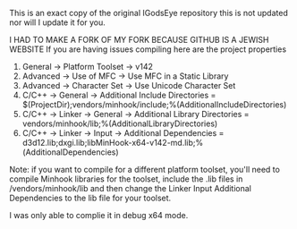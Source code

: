 This is an exact copy of the original IGodsEye repository this is not updated nor will I update it for you.

I HAD TO MAKE A FORK OF MY FORK BECAUSE GITHUB IS A JEWISH WEBSITE 
If you are having issues compiling here are the project properties

1. General -> Platform Toolset -> v142
2. Advanced -> Use of MFC -> Use MFC in a Static Library
3. Advanced -> Character Set -> Use Unicode Character Set
4. C/C++ -> General -> Additional Include Directories = $(ProjectDir);vendors/minhook/include;%(AdditionalIncludeDirectories)
5. C/C++ -> Linker -> General -> Additional Library Directories = vendors/minhook/lib;%(AdditionalLibraryDirectories)
6. C/C++ -> Linker -> Input -> Additional Dependencies = d3d12.lib;dxgi.lib;libMinHook-x64-v142-md.lib;%(AdditionalDependencies)

Note: if you want to compile for a different platform toolset, you'll need to compile Minhook libraries for the toolset, include the .lib files in /vendors/minhook/lib and then change the Linker Input Additional Dependencies to the lib file for your toolset.

I was only able to complie it in debug x64 mode.
